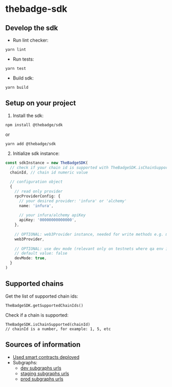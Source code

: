 # thebadge-sdk


## Develop the sdk
- Run lint checker:
```
yarn lint
```

- Run tests:
```
yarn test
```

- Build sdk:
```
yarn build
```

## Setup on your project

1) Install the sdk:
```
npm install @thebadge/sdk
```
or
```
yarn add @thebadge/sdk
```

2) Initialize sdk instance:

```ts
const sdkInstance = new TheBadgeSDK(
  // check if your chain id is supported with TheBadgeSDK.isChainSupported(chainId)
  chainId, // chain id numeric value 
    
  // configuration object
  {
    // read only provider
    rpcProviderConfig: {
      // your desired provider: 'infura' or 'alchemy'
      name: 'infura',
    
      // your infura/alchemy apiKey
      apiKey: '00000000000000', 
    }, 
        
    // OPTIONAL: web3Provider instance, needed for write methods e.g. mint badge
    web3Provider,
        
    // OPTIONAL: use dev mode (relevant only on testnets where qa env is default), 
    // default value: false
    devMode: true,  
  }
)
```

## Supported chains

Get the list of supported chain ids:
```
TheBadgeSDK.getSupportedChainIds()
```

Check if a chain is supported:
```
TheBadgeSDK.isChainSupported(chainId)
// chainId is a number, for example: 1, 5, etc
```

## Sources of information

- [Used smart contracts deployed](./src/contracts/contracts.ts)
- Subgraphs: 
  - [dev subgraphs urls](src/subgraph/dev/endpoints.ts)
  - [staging subgraphs urls](src/subgraph/staging/endpoints.ts)
  - [prod subgraphs urls](src/subgraph/prod/endpoints.ts)